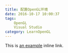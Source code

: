 ```yaml
---
title: 配置OpenGL环境
date: 2016-10-17 10:00:37
tags: 
    OpenGL
    Visual Studio
category: LearnOpenGL
---
```


This is [an example](http://example.com/ "Title") inline link.
